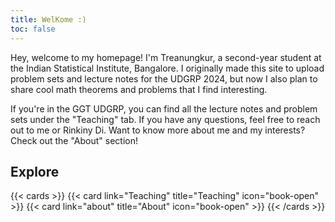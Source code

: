```yaml
---
title: WelKome :)
toc: false
---
```


Hey, welcome to my homepage! I'm Treanungkur, a second-year student at the Indian Statistical Institute, Bangalore. I originally made this site to upload problem sets and lecture notes for the UDGRP 2024, but now I also plan to share cool math theorems and problems that I find interesting.

If you're in the GGT UDGRP, you can find all the lecture notes and problem sets under the "Teaching" tab. If you have any questions, feel free to reach out to me or Rinkiny Di. Want to know more about me and my interests? Check out the "About" section!

## Explore

{{< cards >}}
  {{< card link="Teaching" title="Teaching" icon="book-open" >}}
  {{< card link="about" title="About" icon="book-open" >}}
{{< /cards >}}
